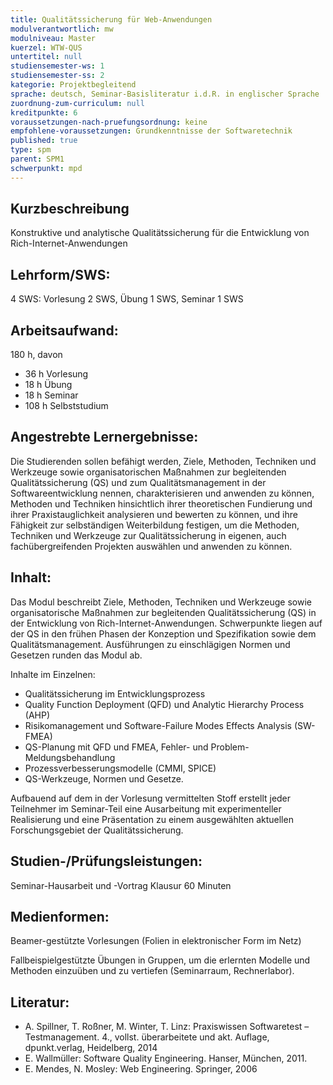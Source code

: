 ```yaml
---
title: Qualitätssicherung für Web-Anwendungen 
modulverantwortlich: mw
modulniveau: Master
kuerzel: WTW-QUS
untertitel: null
studiensemester-ws: 1
studiensemester-ss: 2
kategorie: Projektbegleitend
sprache: deutsch, Seminar-Basisliteratur i.d.R. in englischer Sprache
zuordnung-zum-curriculum: null
kreditpunkte: 6
voraussetzungen-nach-pruefungsordnung: keine
empfohlene-voraussetzungen: Grundkenntnisse der Softwaretechnik
published: true
type: spm
parent: SPM1
schwerpunkt: mpd
---
```


## Kurzbeschreibung
Konstruktive und analytische Qualitätssicherung für die Entwicklung von Rich-Internet-Anwendungen

## Lehrform/SWS: 
4 SWS: Vorlesung 2 SWS, Übung 1 SWS, Seminar 1 SWS

## Arbeitsaufwand: 
180 h, davon
- 36 h Vorlesung
- 18 h Übung
- 18 h Seminar
- 108 h Selbststudium

## Angestrebte Lernergebnisse:
Die Studierenden sollen befähigt werden, Ziele, Methoden, Techniken und Werkzeuge sowie organisatorischen Maßnahmen zur begleitenden Qualitätssicherung (QS) und zum Qualitätsmanagement in der Softwareentwicklung nennen, charakterisieren und anwenden zu können,
Methoden und Techniken hinsichtlich ihrer theoretischen Fundierung und ihrer Praxistauglichkeit analysieren und bewerten zu können, und ihre Fähigkeit zur selbständigen Weiterbildung festigen, 
um die Methoden, Techniken und Werkzeuge zur Qualitätssicherung in eigenen, auch fachübergreifenden Projekten auswählen und anwenden zu können.

## Inhalt:
Das Modul beschreibt Ziele, Methoden, Techniken und Werkzeuge sowie organisatorische Maßnahmen zur begleitenden Qualitätssicherung (QS) in der Entwicklung von Rich-Internet-Anwendungen. Schwerpunkte liegen auf der QS in den frühen Phasen der Konzeption und Spezifikation sowie dem Qualitätsmanagement. Ausführungen zu einschlägigen Normen und Gesetzen runden das Modul ab.

Inhalte im Einzelnen: 
- Qualitätssicherung im Entwicklungsprozess
- Quality Function Deployment (QFD) und Analytic Hierarchy Process (AHP)
- Risikomanagement und Software-Failure Modes Effects Analysis (SW-FMEA)
- QS-Planung mit QFD und FMEA, Fehler- und Problem-Meldungsbehandlung
- Prozessverbesserungsmodelle (CMMI, SPICE)
- QS-Werkzeuge, Normen und Gesetze.

Aufbauend auf dem in der Vorlesung vermittelten Stoff erstellt jeder Teilnehmer im Seminar-Teil eine Ausarbeitung mit experimenteller Realisierung und eine Präsentation zu einem ausgewählten aktuellen Forschungsgebiet der Qualitätssicherung.

## Studien-/Prüfungsleistungen:
Seminar-Hausarbeit und -Vortrag
Klausur 60 Minuten

## Medienformen:
Beamer-gestützte Vorlesungen (Folien in elektronischer Form im Netz)

Fallbeispielgestützte Übungen in Gruppen, um die erlernten Modelle und Methoden einzuüben und zu vertiefen (Seminarraum, Rechnerlabor).

## Literatur:
- A. Spillner, T. Roßner, M. Winter, T. Linz: Praxiswissen Softwaretest – Testmanagement. 4., vollst. überarbeitete und akt. Auflage, dpunkt.verlag, Heidelberg, 2014
- E. Wallmüller: Software Quality Engineering. Hanser, München, 2011.
- E. Mendes, N. Mosley: Web Engineering. Springer, 2006
